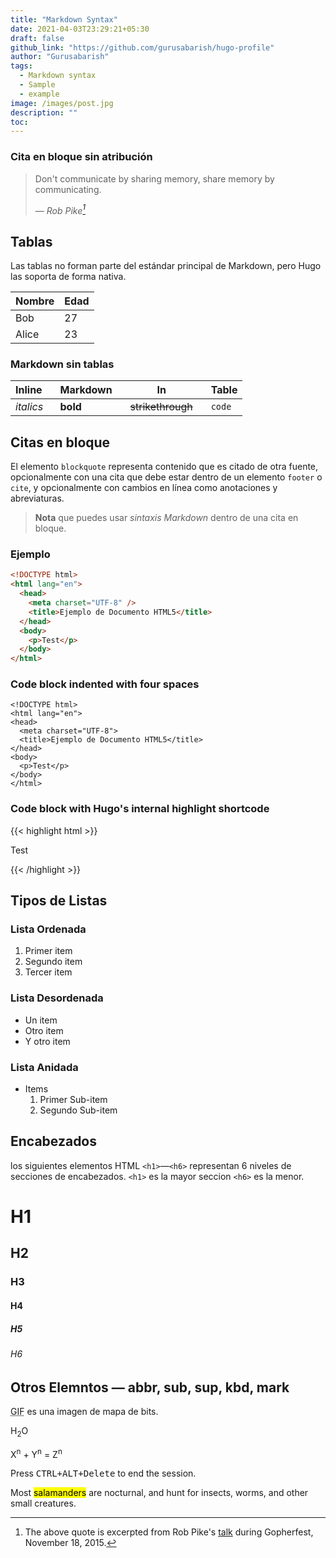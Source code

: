 ```yaml
---
title: "Markdown Syntax"
date: 2021-04-03T23:29:21+05:30
draft: false
github_link: "https://github.com/gurusabarish/hugo-profile"
author: "Gurusabarish"
tags:
  - Markdown syntax
  - Sample
  - example
image: /images/post.jpg
description: ""
toc:
---
```


### Cita en bloque sin atribución

> Don't communicate by sharing memory, share memory by communicating.</p>
> — <cite>Rob Pike[^1]</cite>

[^1]: The above quote is excerpted from Rob Pike's [talk](https://www.youtube.com/watch?v=PAAkCSZUG1c) during Gopherfest, November 18, 2015.

## Tablas

Las tablas no forman parte del estándar principal de Markdown, pero Hugo las soporta de forma nativa.

| Nombre  | Edad |
|  -----  |  --- |
|  Bob    |  27  |
|  Alice  |  23  |

### Markdown sin tablas

| Inline&nbsp;&nbsp;&nbsp; | Markdown&nbsp;&nbsp;&nbsp; | In&nbsp;&nbsp;&nbsp;                | Table  |
| ------------------------ | -------------------------- | ----------------------------------- | ------ |
| _italics_                | **bold**                   | ~~strikethrough~~&nbsp;&nbsp;&nbsp; | `code` |

## Citas en bloque

El elemento `blockquote` representa contenido que es citado de otra fuente, opcionalmente con una cita que debe estar dentro de un elemento `footer` o `cite`, y opcionalmente con cambios en línea como anotaciones y abreviaturas.

> **Nota** que puedes usar _sintaxis Markdown_ dentro de una cita en bloque.

### Ejemplo

```html
<!DOCTYPE html>
<html lang="en">
  <head>
    <meta charset="UTF-8" />
    <title>Ejemplo de Documento HTML5</title>
  </head>
  <body>
    <p>Test</p>
  </body>
</html>
```

### Code block indented with four spaces

    <!DOCTYPE html>
    <html lang="en">
    <head>
      <meta charset="UTF-8">
      <title>Ejemplo de Documento HTML5</title>
    </head>
    <body>
      <p>Test</p>
    </body>
    </html>

### Code block with Hugo's internal highlight shortcode

{{< highlight html >}}

<!DOCTYPE html>
<html lang="en">
<head>
  <meta charset="UTF-8">
  <title>Ejemplo de Documento HTML5</title>
</head>
<body>
  <p>Test</p>
</body>
</html>
{{< /highlight >}}

## Tipos de Listas

### Lista Ordenada

1. Primer item
2. Segundo item
3. Tercer item

### Lista Desordenada

- Un item
- Otro item
- Y otro item

### Lista Anidada

- Items
  1. Primer Sub-item
  2. Segundo Sub-item

## Encabezados

los siguientes elementos HTML `<h1>`—`<h6>` representan 6 niveles de secciones de encabezados. `<h1>` es la mayor seccion `<h6>` es la menor.

# H1

## H2

### H3

#### H4

##### H5

###### H6

## Otros Elemntos — abbr, sub, sup, kbd, mark

<abbr title="Graphics Interchange Format">GIF</abbr> es una imagen de mapa de bits.

H<sub>2</sub>O

X<sup>n</sup> + Y<sup>n</sup> = Z<sup>n</sup>

Press <kbd><kbd>CTRL</kbd>+<kbd>ALT</kbd>+<kbd>Delete</kbd></kbd> to end the session.

Most <mark>salamanders</mark> are nocturnal, and hunt for insects, worms, and other small creatures.
